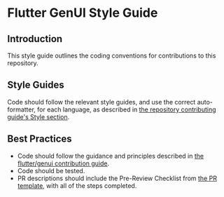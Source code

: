 # Flutter GenUI Style Guide

## Introduction

This style guide outlines the coding conventions for contributions to this repository.

## Style Guides

Code should follow the relevant style guides, and use the correct
auto-formatter, for each language, as described in
[the repository contributing guide's Style section](https://github.com/flutter/genui/blob/main/CONTRIBUTING.md#style).

## Best Practices

- Code should follow the guidance and principles described in
  [the flutter/genui contribution guide](https://github.com/flutter/flutter/blob/master/docs/ecosystem/contributing/README.md).
- Code should be tested.
- PR descriptions should include the Pre-Review Checklist from
  [the PR template](https://github.com/flutter/genui/blob/main/.github/PULL_REQUEST_TEMPLATE.md),
  with all of the steps completed.
